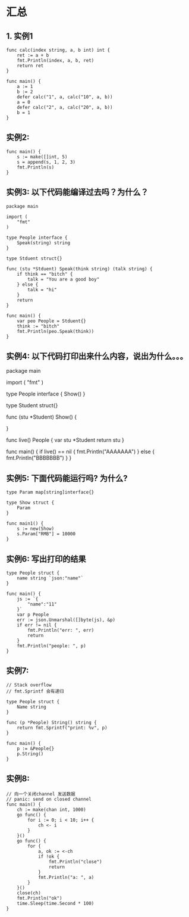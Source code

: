 # 汇总

## 1. 实例1

```
func calc(index string, a, b int) int {
    ret := a + b
    fmt.Println(index, a, b, ret)
    return ret
}

func main() {
    a := 1
    b := 2
    defer calc("1", a, calc("10", a, b))
    a = 0
    defer calc("2", a, calc("20", a, b))
    b = 1
}
```

## 实例2:

```
func main() {
    s := make([]int, 5)
    s = append(s, 1, 2, 3)
    fmt.Println(s)
}
```

## 实例3: 以下代码能编译过去吗？为什么？

```
package main

import (
    "fmt"
)

type People interface {
    Speak(string) string
}

type Stduent struct{}

func (stu *Stduent) Speak(think string) (talk string) {
    if think == "bitch" {
        talk = "You are a good boy"
    } else {
        talk = "hi"
    }
    return
}

func main() {
    var peo People = Stduent{}
    think := "bitch"
    fmt.Println(peo.Speak(think))
}
```

## 实例4: 以下代码打印出来什么内容，说出为什么。。。

package main

import (
    "fmt"
)

type People interface {
    Show()
}

type Student struct{}

func (stu *Student) Show() {

}

func live() People {
    var stu *Student
    return stu
}

func main() {
    if live() == nil {
        fmt.Println("AAAAAAA")
    } else {
        fmt.Println("BBBBBBB")
    }
}

## 实例5: 下面代码能运行吗? 为什么?

```
type Param map[string]interface{}

type Show struct {
    Param
}

func main1() {
    s := new(Show)
    s.Param["RMB"] = 10000
}
```

## 实例6: 写出打印的结果

```
type People struct {
    name string `json:"name"`
}

func main() {
    js := `{
        "name":"11"
    }`
    var p People
    err := json.Unmarshal([]byte(js), &p)
    if err != nil {
        fmt.Println("err: ", err)
        return
    }
    fmt.Println("people: ", p)
}
```

## 实例7: 

```
// Stack overflow
// fmt.Sprintf 会有递归

type People struct {
    Name string
}

func (p *People) String() string {
    return fmt.Sprintf("print: %v", p)
}

func main() {
    p := &People{}
    p.String()
}
```

## 实例8: 

```
// 向一个关闭channel 发送数据
// panic: send on closed channel
func main() {
    ch := make(chan int, 1000)
    go func() {
        for i := 0; i < 10; i++ {
            ch <- i
        }
    }()
    go func() {
        for {
            a, ok := <-ch
            if !ok {
                fmt.Println("close")
                return
            }
            fmt.Println("a: ", a)
        }
    }()
    close(ch)
    fmt.Println("ok")
    time.Sleep(time.Second * 100)
}
```
